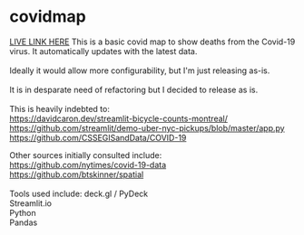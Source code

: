# covidmap
[LIVE LINK HERE](https://damp-spire-98522.herokuapp.com/)
This is a basic covid map to show deaths from the Covid-19 virus. It automatically updates with the latest data.<br>
<br>
Ideally it would allow more configurability, but I'm just releasing as-is.<br>
<br>
It is in desparate need of refactoring but I decided to release as is.<br>
<br>
This is heavily indebted to:<br>
https://davidcaron.dev/streamlit-bicycle-counts-montreal/ <br>
https://github.com/streamlit/demo-uber-nyc-pickups/blob/master/app.py <br>
https://github.com/CSSEGISandData/COVID-19<br>

Other sources initially consulted include:<br>
https://github.com/nytimes/covid-19-data<br>
https://github.com/btskinner/spatial<br>
<br>
Tools used include:
deck.gl / PyDeck<br>
Streamlit.io<br>
Python<br>
Pandas<br>

